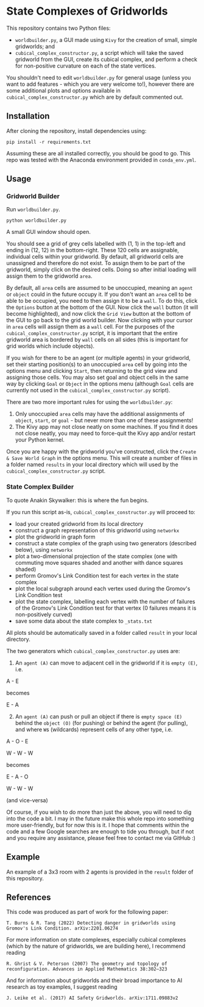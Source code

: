 # State Complexes of Gridworlds

This repository contains two Python files:
- `worldbuilder.py`, a GUI made using `Kivy` for the creation of small, simple gridworlds; and
- `cubical_complex_constructor.py`, a script which will take the saved gridworld from the GUI, create its cubical complex, and perform a check for non-positive curvature on each of the state vertices.

You shouldn't need to edit `worldbuilder.py` for general usage (unless you want to add features - which you are very welcome to!), however there are some additional plots and options available in `cubical_complex_constructor.py` which are by default commented out.

## Installation

After cloning the repository, install dependencies using:
```
pip install -r requirements.txt
```

Assuming these are all installed correctly, you should be good to go. This repo was tested with the Anaconda environment provided in `conda_env.yml`.

## Usage

### Gridworld Builder

Run `worldbuilder.py`.
```
python worldbuilder.py
```
A small GUI window should open.

You should see a grid of grey cells labelled with (1, 1) in the top-left and ending in (12, 12) in the bottom-right. These 120 cells are assignable, individual cells within your gridworld. By default, all gridworld cells are unassigned and therefore do not exist. To assign them to be part of the gridworld, simply click on the desired cells. Doing so after initial loading will assign them to the gridworld `area`.

By default, all `area` cells are assumed to be unoccupied, meaning an `agent` or `object` could in the future occupy it. If you don't want an `area` cell to be able to be occupied, you need to then assign it to be a `wall`. To do this, click the `Options` button at the bottom of the GUI. Now click the `wall` button (it will become highlighted), and now click the `Grid View` button at the bottom of the GUI to go back to the grid world builder. Now clicking with your cursor in `area` cells will assign them as a `wall` cell. For the purposes of the `cubical_complex_constructor.py` script, it is important that the entire gridworld area is bordered by `wall` cells on all sides (this is important for grid worlds which include objects).

If you wish for there to be an agent (or multiple agents) in your gridworld, set their starting position(s) to an unoccupied `area` cell by going into the options menu and clicking `Start`, then returning to the grid view and assigning those cells. You may also set goal and object cells in the same way by clicking `Goal` or `Object` in the options menu (although `Goal` cells are currently not used in the `cubical_complex_constructor.py` script).

There are two more important rules for using the `worldbuilder.py`:
1. Only unoccupied `area` cells may have the additional assignments of `object`, `start`, or `goal` - but never more than one of these assignments!
2. The Kivy app may not close neatly on some machines. If you find it does not close neatly, you may need to force-quit the Kivy app and/or restart your Python kernel.

Once you are happy with the gridworld you've constructed, click the `Create & Save World Graph` in the options menu. This will create a number of files in a folder named `results` in your local directory which will used by the `cubical_complex_constructor.py` script.

### State Complex Builder

To quote Anakin Skywalker: this is where the fun begins.

If you run this script as-is, `cubical_complex_constructor.py` will proceed to:
- load your created gridworld from its local directory
- construct a graph representation of this gridworld using `networkx`
- plot the gridworld in graph form
- construct a state complex of the graph using two generators (described below), using `networkx`
- plot a two-dimensional projection of the state complex (one with commuting move squares shaded and another with dance squares shaded)
- perform Gromov's Link Condition test for each vertex in the state complex
- plot the local subgraph around each vertex used during the Gromov's Link Condition test
- plot the state complex, labelling each vertex with the number of failures of the Gromov's Link Condition test for that vertex (0 failures means it is non-positively curved)
- save some data about the state complex to `_stats.txt`

All plots should be automatically saved in a folder called `result` in your local directory.

The two generators which `cubical_complex_constructor.py` uses are:
1. An `agent (A)` can move to adjacent cell in the gridworld if it is `empty (E)`, i.e.

A - E

becomes

E - A

2. An `agent (A)` can push or pull an object if there is `empty space (E)` behind the `object (O)` (for pushing) or behind the agent (for pulling), and where `W`s (wildcards) represent cells of any other type, i.e.

A - O - E

W - W - W

becomes

E - A - O

W - W - W

(and vice-versa)

Of course, if you wish to do more than just the above, you will need to dig into the code a bit. I may in the future make this whole repo into something more user-friendly, but for now this is it. I hope that comments within the code and a few Google searches are enough to tide you through, but if not and you require any assistance, please feel free to contact me via GitHub :)

## Example

An example of a 3x3 room with 2 agents is provided in the `result` folder of this repository.

## References

This code was produced as part of work for the following paper:
```
T. Burns & R. Tang (2022) Detecting danger in gridworlds using Gromov's Link Condition. arXiv:2201.06274
```

For more information on state complexes, especially cubical complexes (which by the nature of gridworlds, we are building here), I recommend reading
```
R. Ghrist & V. Peterson (2007) The geometry and topology of reconfiguration. Advances in Applied Mathematics 38:302–323
```

And for information about gridworlds and their broad importance to AI research as toy examples, I suggest reading
```
J. Leike et al. (2017) AI Safety Gridworlds. arXiv:1711.09883v2
```
